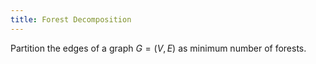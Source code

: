 ```yaml
---
title: Forest Decomposition
---
```


Partition the edges of a graph $G=(V,E)$ as minimum number of forests.